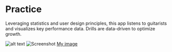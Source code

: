 # Practice

Leveraging statistics and user design principles, this app listens to guitarists and visualizes key performance data. Drills are data-driven to optimize growth.

![alt text](https://github.com/stirlingcarter/practice/blob/master/assets/Pics/green.jpg?raw=true)
![Screenshot](green.jpg)
[My image](stirlingcarter.github.com/practice/assets/Pics/green.png)
